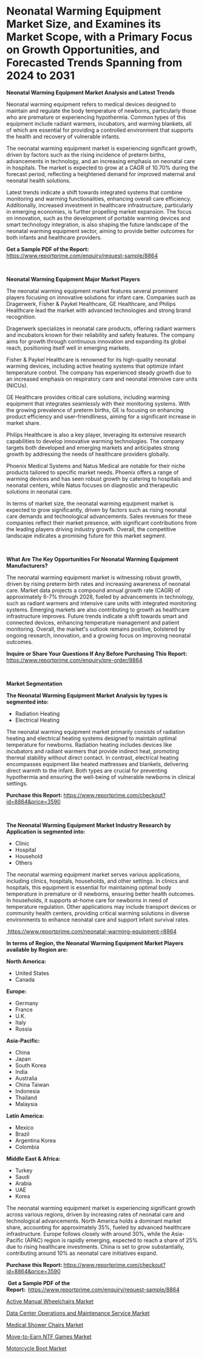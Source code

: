 <p><h1>Neonatal Warming Equipment Market Size, and Examines its Market Scope, with a Primary Focus on Growth Opportunities, and Forecasted Trends Spanning from 2024 to 2031</h1></p><p><strong>Neonatal Warming Equipment Market Analysis and Latest Trends</strong></p>
<p><p>Neonatal warming equipment refers to medical devices designed to maintain and regulate the body temperature of newborns, particularly those who are premature or experiencing hypothermia. Common types of this equipment include radiant warmers, incubators, and warming blankets, all of which are essential for providing a controlled environment that supports the health and recovery of vulnerable infants.</p><p>The neonatal warming equipment market is experiencing significant growth, driven by factors such as the rising incidence of preterm births, advancements in technology, and an increasing emphasis on neonatal care in hospitals. The market is expected to grow at a CAGR of 10.70% during the forecast period, reflecting a heightened demand for improved maternal and neonatal health solutions. </p><p>Latest trends indicate a shift towards integrated systems that combine monitoring and warming functionalities, enhancing overall care efficiency. Additionally, increased investment in healthcare infrastructure, particularly in emerging economies, is further propelling market expansion. The focus on innovation, such as the development of portable warming devices and smart technology integration, is also shaping the future landscape of the neonatal warming equipment sector, aiming to provide better outcomes for both infants and healthcare providers.</p></p>
<p><strong>Get a Sample PDF of the Report:&nbsp;</strong> <a href="https://www.reportprime.com/enquiry/request-sample/8864?utm_campaign=1109&utm_medium=2&utm_source=Github&utm_content=ia&utm_term=28112024&utm_id=neonatal-warming-equipment">https://www.reportprime.com/enquiry/request-sample/8864</a></p>
<p>&nbsp;</p>
<p><strong>Neonatal Warming Equipment Major Market Players</strong></p>
<p><p>The neonatal warming equipment market features several prominent players focusing on innovative solutions for infant care. Companies such as Dragerwerk, Fisher & Paykel Healthcare, GE Healthcare, and Philips Healthcare lead the market with advanced technologies and strong brand recognition.</p><p>Dragerwerk specializes in neonatal care products, offering radiant warmers and incubators known for their reliability and safety features. The company aims for growth through continuous innovation and expanding its global reach, positioning itself well in emerging markets. </p><p>Fisher & Paykel Healthcare is renowned for its high-quality neonatal warming devices, including active heating systems that optimize infant temperature control. The company has experienced steady growth due to an increased emphasis on respiratory care and neonatal intensive care units (NICUs).</p><p>GE Healthcare provides critical care solutions, including warming equipment that integrates seamlessly with their monitoring systems. With the growing prevalence of preterm births, GE is focusing on enhancing product efficiency and user-friendliness, aiming for a significant increase in market share.</p><p>Philips Healthcare is also a key player, leveraging its extensive research capabilities to develop innovative warming technologies. The company targets both developed and emerging markets and anticipates strong growth by addressing the needs of healthcare providers globally.</p><p>Phoenix Medical Systems and Natus Medical are notable for their niche products tailored to specific market needs. Phoenix offers a range of warming devices and has seen robust growth by catering to hospitals and neonatal centers, while Natus focuses on diagnostic and therapeutic solutions in neonatal care.</p><p>In terms of market size, the neonatal warming equipment market is expected to grow significantly, driven by factors such as rising neonatal care demands and technological advancements. Sales revenues for these companies reflect their market presence, with significant contributions from the leading players driving industry growth. Overall, the competitive landscape indicates a promising future for this market segment.</p></p>
<p>&nbsp;</p>
<p><strong>What Are The Key Opportunities For Neonatal Warming Equipment Manufacturers?</strong></p>
<p><p>The neonatal warming equipment market is witnessing robust growth, driven by rising preterm birth rates and increasing awareness of neonatal care. Market data projects a compound annual growth rate (CAGR) of approximately 6-7% through 2028, fueled by advancements in technology, such as radiant warmers and intensive care units with integrated monitoring systems. Emerging markets are also contributing to growth as healthcare infrastructure improves. Future trends indicate a shift towards smart and connected devices, enhancing temperature management and patient monitoring. Overall, the market's outlook remains positive, bolstered by ongoing research, innovation, and a growing focus on improving neonatal outcomes.</p></p>
<p><strong>Inquire or Share Your Questions If Any Before Purchasing This Report:</strong> <a href="https://www.reportprime.com/enquiry/pre-order/8864?utm_campaign=1109&utm_medium=2&utm_source=Github&utm_content=ia&utm_term=28112024&utm_id=neonatal-warming-equipment">https://www.reportprime.com/enquiry/pre-order/8864</a></p>
<p>&nbsp;</p>
<p><strong>Market Segmentation</strong></p>
<p><strong>The Neonatal Warming Equipment Market Analysis by types is segmented into:</strong></p>
<p><ul><li>Radiation Heating</li><li>Electrical Heating</li></ul></p>
<p><p>The neonatal warming equipment market primarily consists of radiation heating and electrical heating systems designed to maintain optimal temperature for newborns. Radiation heating includes devices like incubators and radiant warmers that provide indirect heat, promoting thermal stability without direct contact. In contrast, electrical heating encompasses equipment like heated mattresses and blankets, delivering direct warmth to the infant. Both types are crucial for preventing hypothermia and ensuring the well-being of vulnerable newborns in clinical settings.</p></p>
<p><strong>Purchase this Report:&nbsp;</strong><a href="https://www.reportprime.com/checkout?id=8864&price=3590&utm_campaign=1109&utm_medium=2&utm_source=Github&utm_content=ia&utm_term=28112024&utm_id=neonatal-warming-equipment">https://www.reportprime.com/checkout?id=8864&price=3590</a></p>
<p>&nbsp;</p>
<p><strong>The Neonatal Warming Equipment Market Industry Research by Application is segmented into:</strong></p>
<p><ul><li>Clinic</li><li>Hospital</li><li>Household</li><li>Others</li></ul></p>
<p><p>The neonatal warming equipment market serves various applications, including clinics, hospitals, households, and other settings. In clinics and hospitals, this equipment is essential for maintaining optimal body temperature in premature or ill newborns, ensuring better health outcomes. In households, it supports at-home care for newborns in need of temperature regulation. Other applications may include transport devices or community health centers, providing critical warming solutions in diverse environments to enhance neonatal care and support infant survival rates.</p></p>
<p><a href="https://www.reportprime.com/neonatal-warming-equipment-r8864?utm_campaign=1109&utm_medium=2&utm_source=Github&utm_content=ia&utm_term=28112024&utm_id=neonatal-warming-equipment">&nbsp;https://www.reportprime.com/neonatal-warming-equipment-r8864</a></p>
<p><strong>In terms of Region, the Neonatal Warming Equipment Market Players available by Region are:</strong></p>
<p>
    <p> <strong> North America: </strong>
        <ul>
            <li>United States</li>
            <li>Canada</li>
        </ul>
        </p> 
    <p> <strong> Europe: </strong>
        <ul>
            <li>Germany</li>
            <li>France</li>
            <li>U.K.</li>
            <li>Italy</li>
            <li>Russia</li>
        </ul>
        </p> 
    <p> <strong> Asia-Pacific: </strong>
        <ul>
            <li>China</li>
            <li>Japan</li>
            <li>South Korea</li>
            <li>India</li>
            <li>Australia</li>
            <li>China Taiwan</li>
            <li>Indonesia</li>
            <li>Thailand</li>
            <li>Malaysia</li>
        </ul>
        </p> 
    <p> <strong> Latin America: </strong>
        <ul>
            <li>Mexico</li>
            <li>Brazil</li>
            <li>Argentina Korea</li>
            <li>Colombia</li>
        </ul>
        </p> 
    <p> <strong> Middle East & Africa: </strong>
        <ul>
            <li>Turkey</li>
            <li>Saudi</li>
            <li>Arabia</li>
            <li>UAE</li>
            <li>Korea</li>
        </ul>
    </p>
    </p>
<p><p>The neonatal warming equipment market is experiencing significant growth across various regions, driven by increasing rates of neonatal care and technological advancements. North America holds a dominant market share, accounting for approximately 35%, fueled by advanced healthcare infrastructure. Europe follows closely with around 30%, while the Asia-Pacific (APAC) region is rapidly emerging, expected to reach a share of 25% due to rising healthcare investments. China is set to grow substantially, contributing around 10% as neonatal care initiatives expand.</p></p>
<p><strong>Purchase this Report: </strong><a href="https://www.reportprime.com/checkout?id=8864&price=3590&utm_campaign=1109&utm_medium=2&utm_source=Github&utm_content=ia&utm_term=28112024&utm_id=neonatal-warming-equipment">https://www.reportprime.com/checkout?id=8864&price=3590</a></p>
<p>&nbsp;<strong>Get a Sample PDF of the Report:&nbsp;&nbsp;</strong><a href="https://www.reportprime.com/enquiry/request-sample/8864?utm_campaign=1109&utm_medium=2&utm_source=Github&utm_content=ia&utm_term=28112024&utm_id=neonatal-warming-equipment">https://www.reportprime.com/enquiry/request-sample/8864</a></p>
<p><strong></strong></p>
<p><p><a href="https://github.com/wileonie19657/Market-Research-Report-List-1/blob/main/active-manual-wheelchairs-market.md?utm_campaign=1109&utm_medium=2&utm_source=Github&utm_content=ia&utm_term=28112024&utm_id=neonatal-warming-equipment">Active Manual Wheelchairs Market</a></p><p><a href="https://issuu.com/reportprime-2/docs/data-center-operations-and-maintena_31a0c15b27aeb1?utm_campaign=1109&utm_medium=2&utm_source=Github&utm_content=ia&utm_term=28112024&utm_id=neonatal-warming-equipment">Data Center Operations and Maintenance Service Market</a></p><p><a href="https://www.linkedin.com/pulse/key-drivers-medical-shower-chairs-market-how-its-growing-afvsf?utm_campaign=1109&utm_medium=2&utm_source=Github&utm_content=ia&utm_term=28112024&utm_id=neonatal-warming-equipment">Medical Shower Chairs Market</a></p><p><a href="https://issuu.com/reportprime-2/docs/move-to-earn-ntf-games-market-size-_2e74fa4e1f0d4b?utm_campaign=1109&utm_medium=2&utm_source=Github&utm_content=ia&utm_term=28112024&utm_id=neonatal-warming-equipment">Move-to-Earn NTF Games Market</a></p><p><a href="https://www.linkedin.com/pulse/emerging-technologies-reshaping-motorcycle-boot-market-impact-jjh0e?utm_campaign=1109&utm_medium=2&utm_source=Github&utm_content=ia&utm_term=28112024&utm_id=neonatal-warming-equipment">Motorcycle Boot Market</a></p></p>